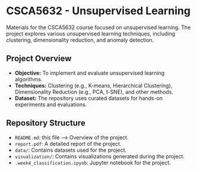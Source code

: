 # CSCA5632 - Unsupervised Learning

Materials for the CSCA5632 course focused on unsupervised learning. The project explores various unsupervised learning techniques, including clustering, dimensionality reduction, and anomaly detection.

## Project Overview

- **Objective:** To implement and evaluate unsupervised learning algorithms.
- **Techniques:** Clustering (e.g., K-means, Hierarchical Clustering), Dimensionality Reduction (e.g., PCA, t-SNE), and other methods.
- **Dataset:** The repository uses curated datasets for hands-on experiments and evaluations.

## Repository Structure
- `README.md`: this file --> Overview of the project.
- `report.pdf`: A detailed report of the project.
- `data/`: Contains datasets used for the project.
- `visualization/`: Contains visualizations generated during the project.
- `.week4_classification.ipynb`: Jupyter notebook for the project.
    